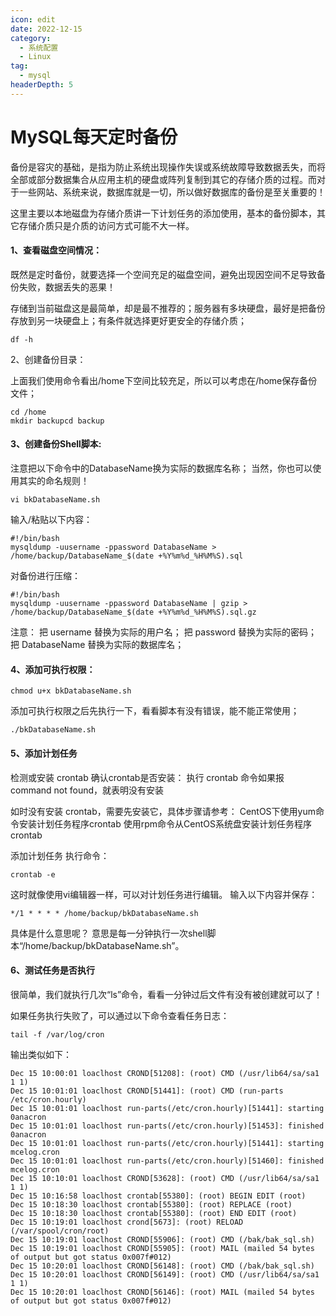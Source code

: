 ```yaml
---
icon: edit
date: 2022-12-15
category:
  - 系统配置
  - Linux
tag:
  - mysql
headerDepth: 5
---
```



# MySQL每天定时备份
备份是容灾的基础，是指为防止系统出现操作失误或系统故障导致数据丢失，而将全部或部分数据集合从应用主机的硬盘或阵列复制到其它的存储介质的过程。而对于一些网站、系统来说，数据库就是一切，所以做好数据库的备份是至关重要的！

这里主要以本地磁盘为存储介质讲一下计划任务的添加使用，基本的备份脚本，其它存储介质只是介质的访问方式可能不大一样。

#### 1、查看磁盘空间情况：

既然是定时备份，就要选择一个空间充足的磁盘空间，避免出现因空间不足导致备份失败，数据丢失的恶果！ 

存储到当前磁盘这是最简单，却是最不推荐的；服务器有多块硬盘，最好是把备份存放到另一块硬盘上；有条件就选择更好更安全的存储介质；
```shell
df -h
```
2、创建备份目录：

上面我们使用命令看出/home下空间比较充足，所以可以考虑在/home保存备份文件；
```shell
cd /home
mkdir backupcd backup
```
#### 3、创建备份Shell脚本:

注意把以下命令中的DatabaseName换为实际的数据库名称； 
当然，你也可以使用其实的命名规则！
```shell
vi bkDatabaseName.sh
```
输入/粘贴以下内容：
```shell
#!/bin/bash
mysqldump -uusername -ppassword DatabaseName > /home/backup/DatabaseName_$(date +%Y%m%d_%H%M%S).sql
```


对备份进行压缩：
```shell
#!/bin/bash
mysqldump -uusername -ppassword DatabaseName | gzip > /home/backup/DatabaseName_$(date +%Y%m%d_%H%M%S).sql.gz
```
注意： 
把 username 替换为实际的用户名； 
把 password 替换为实际的密码； 
把 DatabaseName 替换为实际的数据库名；

#### 4、添加可执行权限：
```shell
chmod u+x bkDatabaseName.sh
```
添加可执行权限之后先执行一下，看看脚本有没有错误，能不能正常使用；
```shell
./bkDatabaseName.sh
```
#### 5、添加计划任务
检测或安装 crontab
确认crontab是否安装： 
执行 crontab 命令如果报 command not found，就表明没有安装

如时没有安装 crontab，需要先安装它，具体步骤请参考： 
CentOS下使用yum命令安装计划任务程序crontab 
使用rpm命令从CentOS系统盘安装计划任务程序crontab

添加计划任务
执行命令：
```shell
crontab -e
```
这时就像使用vi编辑器一样，可以对计划任务进行编辑。 
输入以下内容并保存：
```shell
*/1 * * * * /home/backup/bkDatabaseName.sh
```
具体是什么意思呢？ 
意思是每一分钟执行一次shell脚本“/home/backup/bkDatabaseName.sh”。

#### 6、测试任务是否执行

很简单，我们就执行几次“ls”命令，看看一分钟过后文件有没有被创建就可以了！

如果任务执行失败了，可以通过以下命令查看任务日志：
```shell
tail -f /var/log/cron
```
输出类似如下：
``` shell
Dec 15 10:00:01 loaclhost CROND[51208]: (root) CMD (/usr/lib64/sa/sa1 1 1)
Dec 15 10:01:01 loaclhost CROND[51441]: (root) CMD (run-parts /etc/cron.hourly)
Dec 15 10:01:01 loaclhost run-parts(/etc/cron.hourly)[51441]: starting 0anacron
Dec 15 10:01:01 loaclhost run-parts(/etc/cron.hourly)[51453]: finished 0anacron
Dec 15 10:01:01 loaclhost run-parts(/etc/cron.hourly)[51441]: starting mcelog.cron
Dec 15 10:01:01 loaclhost run-parts(/etc/cron.hourly)[51460]: finished mcelog.cron
Dec 15 10:10:01 loaclhost CROND[53628]: (root) CMD (/usr/lib64/sa/sa1 1 1)
Dec 15 10:16:58 loaclhost crontab[55380]: (root) BEGIN EDIT (root)
Dec 15 10:18:30 loaclhost crontab[55380]: (root) REPLACE (root)
Dec 15 10:18:30 loaclhost crontab[55380]: (root) END EDIT (root)
Dec 15 10:19:01 loaclhost crond[5673]: (root) RELOAD (/var/spool/cron/root)
Dec 15 10:19:01 loaclhost CROND[55906]: (root) CMD (/bak/bak_sql.sh)
Dec 15 10:19:01 loaclhost CROND[55905]: (root) MAIL (mailed 54 bytes of output but got status 0x007f#012)
Dec 15 10:20:01 loaclhost CROND[56148]: (root) CMD (/bak/bak_sql.sh)
Dec 15 10:20:01 loaclhost CROND[56149]: (root) CMD (/usr/lib64/sa/sa1 1 1)
Dec 15 10:20:01 loaclhost CROND[56146]: (root) MAIL (mailed 54 bytes of output but got status 0x007f#012)
```
